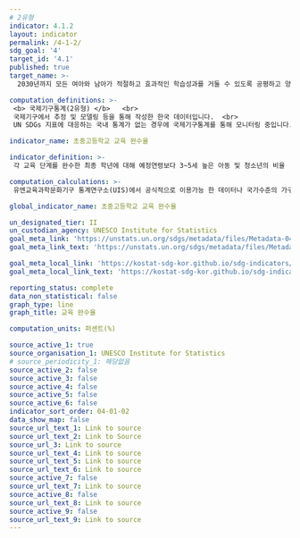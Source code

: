 ```yaml
---
# 2유형
indicator: 4.1.2
layout: indicator
permalink: /4-1-2/
sdg_goal: '4'
target_id: '4.1'
published: true
target_name: >-
  2030년까지 모든 여아와 남아가 적절하고 효과적인 학습성과를 거둘 수 있도록 공평하고 양질의 무상 초등교육과 중등교육의 이수를 보장

computation_definitions: >-
 <b> 국제기구통계(2유형) </b>   <br>
 국제기구에서 추정 및 모델링 등을 통해 작성한 한국 데이터입니다.  <br> 
 UN SDGs 지표에 대응하는 국내 통계가 없는 경우에 국제기구통계를 통해 모니터링 중입니다.

indicator_name: 초중고등학교 교육 완수율

indicator_definition: >-
 각 교육 단계를 완수한 최종 학년에 대해 예정연령보다 3~5세 높은 아동 및 청소년의 비율

computation_calculations: >-
 유엔교육과학문화기구 통계연구소(UIS)에서 공식적으로 이용가능 한 데이터나 국가수준의 가구조사, 센서스 등의 자료르 수집하여 산출

global_indicator_name: 초중고등학교 교육 완수율

un_designated_tier: II
un_custodian_agency: UNESCO Institute for Statistics
goal_meta_link: 'https://unstats.un.org/sdgs/metadata/files/Metadata-04-01-02.pdf'
goal_meta_link_text: 'https://unstats.un.org/sdgs/metadata/files/Metadata-04-01-02.pdf'

goal_meta_local_link: 'https://kostat-sdg-kor.github.io/sdg-indicators/public/data/Metadata-04-01-02_KOR.pdf'
goal_meta_local_link_text: 'https://kostat-sdg-kor.github.io/sdg-indicators/public/data/Metadata-04-01-02_KOR.pdf'

reporting_status: complete
data_non_statistical: false
graph_type: line
graph_title: 교육 완수율

computation_units: 퍼센트(%)

source_active_1: true
source_organisation_1: UNESCO Institute for Statistics
# source_periodicity_1: 해당없음
source_active_2: false
source_active_3: false
source_active_4: false
source_active_5: false
source_active_6: false
indicator_sort_order: 04-01-02
data_show_map: false
source_url_text_1: Link to source
source_url_text_2: Link to Source
source_url_3: Link to source
source_url_text_4: Link to source
source_url_text_5: Link to source
source_url_text_6: Link to source
source_active_7: false
source_url_text_7: Link to source
source_active_8: false
source_url_text_8: Link to source
source_active_9: false
source_url_text_9: Link to source
---
```

